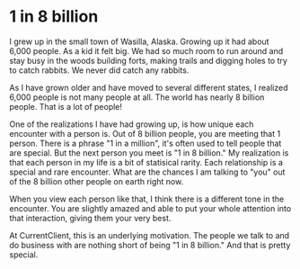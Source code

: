 # 1 in 8 billion

I grew up in the small town of Wasilla, Alaska. Growing up it had about 6,000 people. As a kid it felt big. We had so much room to run around and stay busy in the woods building forts, making trails and digging holes to try to catch rabbits. We never did catch any rabbits.

As I have grown older and have moved to several different states, I realized 6,000 people is not many people at all. The world has nearly 8 billion people. That is a lot of people!

One of the realizations I have had growing up, is how unique each encounter with a person is. Out of 8 billion people, you are meeting that 1 person. There is a phrase "1 in a million", it's often used to tell people that are special. But the next person you meet is "1 in 8 billion." My realization is that each person in my life is a bit of statisical rarity. Each relationship is a special and rare encounter. What are the chances I am talking to "you" out of the 8 billion other people on earth right now.

When you view each person like that, I think there is a different tone in the encounter. You are slightly amazed and able to put your whole attention into that interaction, giving them your very best.

At CurrentClient, this is an underlying motivation. The people we talk to and do business with are nothing short of being "1 in 8 billion." And that is pretty special.
